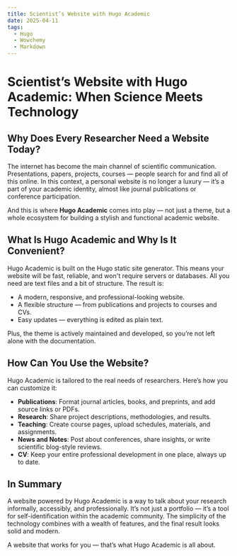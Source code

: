 ```yaml
---
title: Scientist’s Website with Hugo Academic
date: 2025-04-11
tags:
  - Hugo
  - Wowchemy
  - Markdown
---
```


# Scientist’s Website with Hugo Academic: When Science Meets Technology

## Why Does Every Researcher Need a Website Today?

The internet has become the main channel of scientific communication. Presentations, papers, projects, courses — people search for and find all of this online. In this context, a personal website is no longer a luxury — it’s a part of your academic identity, almost like journal publications or conference participation.

And this is where **Hugo Academic** comes into play — not just a theme, but a whole ecosystem for building a stylish and functional academic website.

## What Is Hugo Academic and Why Is It Convenient?

Hugo Academic is built on the Hugo static site generator. This means your website will be fast, reliable, and won't require servers or databases. All you need are text files and a bit of structure. The result is:

- A modern, responsive, and professional-looking website.
- A flexible structure — from publications and projects to courses and CVs.
- Easy updates — everything is edited as plain text.

Plus, the theme is actively maintained and developed, so you’re not left alone with the documentation.

## How Can You Use the Website?

Hugo Academic is tailored to the real needs of researchers. Here’s how you can customize it:

- **Publications**: Format journal articles, books, and preprints, and add source links or PDFs.
- **Research**: Share project descriptions, methodologies, and results.
- **Teaching**: Create course pages, upload schedules, materials, and assignments.
- **News and Notes**: Post about conferences, share insights, or write scientific blog-style reviews.
- **CV**: Keep your entire professional development in one place, always up to date.

## In Summary

A website powered by Hugo Academic is a way to talk about your research informally, accessibly, and professionally. It’s not just a portfolio — it’s a tool for self-identification within the academic community. The simplicity of the technology combines with a wealth of features, and the final result looks solid and modern.

A website that works for you — that’s what Hugo Academic is all about.

